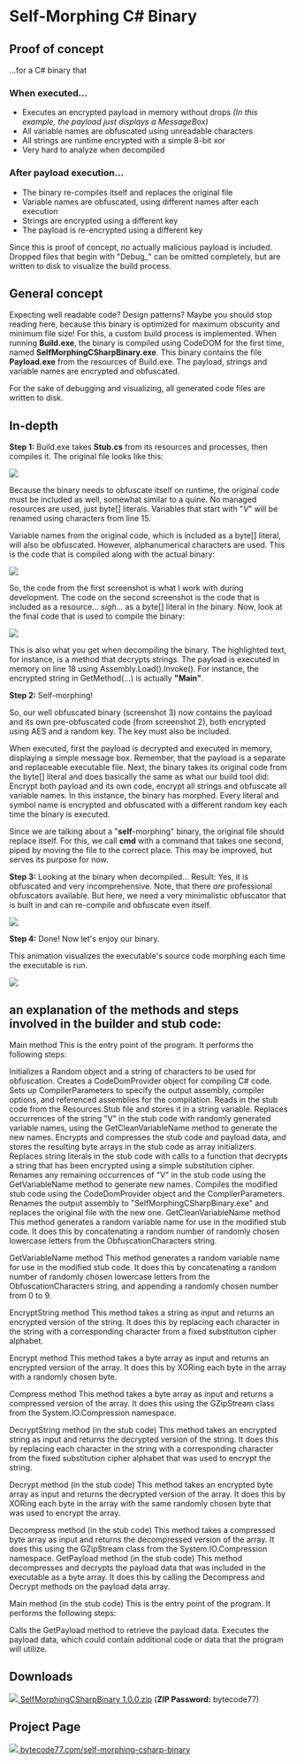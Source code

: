 # Self-Morphing C# Binary

## Proof of concept

...for a C# binary that

### When executed...

- Executes an encrypted payload in memory without drops *(In this example, the payload just displays a MessageBox)*
- All variable names are obfuscated using unreadable characters
- All strings are runtime encrypted with a simple 8-bit xor
- Very hard to analyze when decompiled

### After payload execution...

- The binary re-compiles itself and replaces the original file
- Variable names are obfuscated, using different names after each execution
- Strings are encrypted using a different key
- The payload is re-encrypted using a different key

Since this is proof of concept, no actually malicious payload is included. Dropped files that begin with "Debug_" can be omitted completely, but are written to disk to visualize the build process.

## General concept

Expecting well readable code? Design patterns? Maybe you should stop reading here, because this binary is optimized for maximum obscurity and minimum file size! For this, a custom build process is implemented. When running **Build.exe**, the binary is compiled using CodeDOM for the first time, named **SelfMorphingCSharpBinary.exe**. This binary contains the file **Payload.exe** from the resources of Build.exe. The payload, strings and variable names are encrypted and obfuscated.

For the sake of debugging and visualizing, all generated code files are written to disk.

## In-depth

**Step 1:** Build.exe takes **Stub.cs** from its resources and processes, then compiles it. The original file looks like this:

![](https://bytecode77.com/images/pages/self-morphing-csharp-binary/original.png)

Because the binary needs to obfuscate itself on runtime, the original code must be included as well, somewhat similar to a quine. No managed resources are used, just byte[] literals. Variables that start with "_V_" will be renamed using characters from line 15.

Variable names from the original code, which is included as a byte[] literal, will also be obfuscated. However, alphanumerical characters are used. This is the code that is compiled along with the actual binary:

![](https://bytecode77.com/images/pages/self-morphing-csharp-binary/intermediate.png)

So, the code from the first screenshot is what I work with during development. The code on the second screenshot is the code that is included as a resource... *sigh*... as a byte[] literal in the binary. Now, look at the final code that is used to compile the binary:

![](https://bytecode77.com/images/pages/self-morphing-csharp-binary/obfuscated.png)

This is also what you get when decompiling the binary. The highlighted text, for instance, is a method that decrypts strings. The payload is executed in memory on line 18 using Assembly.Load().Invoke(). For instance, the encrypted string in GetMethod(...) is actually **"Main"**.

**Step 2:** Self-morphing!

So, our well obfuscated binary (screenshot 3) now contains the payload and its own pre-obfuscated code (from screenshot 2), both encrypted using AES and a random key. The key must also be included.

When executed, first the payload is decrypted and executed in memory, displaying a simple message box. Remember, that the payload is a separate and replaceable executable file. Next, the binary takes its original code from the byte[] literal and does basically the same as what our build tool did: Encrypt both payload and its own code, encrypt all strings and obfuscate all variable names. In this instance, the binary has morphed. Every literal and symbol name is encrypted and obfuscated with a different random key each time the binary is executed.

Since we are talking about a "**self**-morphing" binary, the original file should replace itself. For this, we call **cmd** with a command that takes one second, piped by moving the file to the correct place. This may be improved, but serves its purpose for now.

**Step 3:** Looking at the binary when decompiled... Result: Yes, it is obfuscated and very incomprehensive. Note, that there *are* professional obfuscators available. But here, we need a very minimalistic obfuscator that is built in and can re-compile and obfuscate even itself.

![](https://bytecode77.com/images/pages/self-morphing-csharp-binary/decompiled.png)

**Step 4:** Done! Now let's enjoy our binary.

This animation visualizes the executable's source code morphing each time the executable is run.

![](https://bytecode77.com/images/pages/self-morphing-csharp-binary/morphing.gif)

## an explanation of the methods and steps involved in the builder and stub code:

Main method
This is the entry point of the program. It performs the following steps:

Initializes a Random object and a string of characters to be used for obfuscation.
Creates a CodeDomProvider object for compiling C# code.
Sets up CompilerParameters to specify the output assembly, compiler options, and referenced assemblies for the compilation.
Reads in the stub code from the Resources.Stub file and stores it in a string variable.
Replaces occurrences of the string "V" in the stub code with randomly generated variable names, using the GetCleanVariableName method to generate the new names.
Encrypts and compresses the stub code and payload data, and stores the resulting byte arrays in the stub code as array initializers.
Replaces string literals in the stub code with calls to a function that decrypts a string that has been encrypted using a simple substitution cipher.
Renames any remaining occurrences of "V" in the stub code using the GetVariableName method to generate new names.
Compiles the modified stub code using the CodeDomProvider object and the CompilerParameters.
Renames the output assembly to "SelfMorphingCSharpBinary.exe" and replaces the original file with the new one.
GetCleanVariableName method
This method generates a random variable name for use in the modified stub code. It does this by concatenating a random number of randomly chosen lowercase letters from the ObfuscationCharacters string.

GetVariableName method
This method generates a random variable name for use in the modified stub code. It does this by concatenating a random number of randomly chosen lowercase letters from the ObfuscationCharacters string, and appending a randomly chosen number from 0 to 9.

EncryptString method
This method takes a string as input and returns an encrypted version of the string. It does this by replacing each character in the string with a corresponding character from a fixed substitution cipher alphabet.

Encrypt method
This method takes a byte array as input and returns an encrypted version of the array. It does this by XORing each byte in the array with a randomly chosen byte.

Compress method
This method takes a byte array as input and returns a compressed version of the array. It does this using the GZipStream class from the System.IO.Compression namespace.

DecryptString method (in the stub code)
This method takes an encrypted string as input and returns the decrypted version of the string. It does this by replacing each character in the string with a corresponding character from the fixed substitution cipher alphabet that was used to encrypt the string.

Decrypt method (in the stub code)
This method takes an encrypted byte array as input and returns the decrypted version of the array. It does this by XORing each byte in the array with the same randomly chosen byte that was used to encrypt the array.

Decompress method (in the stub code)
This method takes a compressed byte array as input and returns the decompressed version of the array. It does this using the GZipStream class from the System.IO.Compression namespace.
GetPayload method (in the stub code)
This method decompresses and decrypts the payload data that was included in the executable as a byte array. It does this by calling the Decompress and Decrypt methods on the payload data array.

Main method (in the stub code)
This is the entry point of the program. It performs the following steps:

Calls the GetPayload method to retrieve the payload data.
Executes the payload data, which could contain additional code or data that the program will utilize.
## Downloads

[![](http://bytecode77.com/public/fileicons/zip.png) SelfMorphingCSharpBinary 1.0.0.zip](https://downloads.bytecode77.com/SelfMorphingCSharpBinary%201.0.0.zip)
(**ZIP Password:** bytecode77)

## Project Page

[![](https://bytecode77.com/public/favicon16.png) bytecode77.com/self-morphing-csharp-binary](https://bytecode77.com/self-morphing-csharp-binary)
